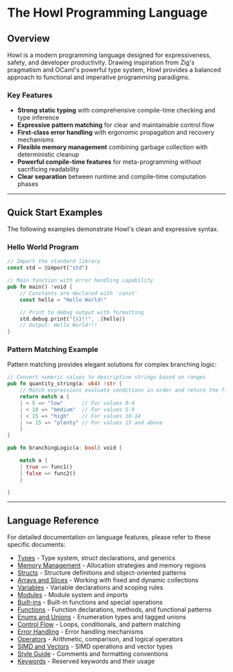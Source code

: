 # The Howl Programming Language

## Overview

Howl is a modern programming language designed for expressiveness, safety, and developer productivity. Drawing inspiration from Zig's pragmatism and OCaml's powerful type system, Howl provides a balanced approach to functional and imperative programming paradigms.

### Key Features

- **Strong static typing** with comprehensive compile-time checking and type inference
- **Expressive pattern matching** for clear and maintainable control flow
- **First-class error handling** with ergonomic propagation and recovery mechanisms
- **Flexible memory management** combining garbage collection with deterministic cleanup
- **Powerful compile-time features** for meta-programming without sacrificing readability
- **Clear separation** between runtime and compile-time computation phases

---

## Quick Start Examples

The following examples demonstrate Howl's clean and expressive syntax.

### Hello World Program

```rust
// Import the standard library
const std = @import("std")

// Main function with error handling capability
pub fn main() !void {
    // Constants are declared with 'const'
    const hello = "Hello World!"

    // Print to debug output with formatting
    std.debug.print("{s}!!", .{hello})
    // Output: Hello World!!!
}
```

### Pattern Matching Example

Pattern matching provides elegant solutions for complex branching logic:

```rust
// Convert numeric values to descriptive strings based on ranges
pub fn quantity_string(a: u64) !str {
    // Match expressions evaluate conditions in order and return the first match
    return match a {
    | < 5 => "low"      // For values 0-4
    | < 10 => "medium"  // For values 5-9
    | < 15 => "high"    // For values 10-14
    | >= 15 => "plenty" // For values 15 and above
    }
}

pub fn branchingLogic(a: bool) void {

    match a {
    | true => func1()
    | false => func2()
    }

}
```

---

## Language Reference

For detailed documentation on language features, please refer to these specific documents:

- [Types](./type.md) - Type system, struct declarations, and generics
- [Memory Management](./memory-management.md) - Allocation strategies and memory regions
- [Structs](./structs.md) - Structure definitions and object-oriented patterns
- [Arrays and Slices](./arrays-slices.md) - Working with fixed and dynamic collections
- [Variables](./variables.md) - Variable declarations and scoping rules
- [Modules](./modules.md) - Module system and imports
- [Built-ins](./builtins.md) - Built-in functions and special operations
- [Functions](./functions.md) - Function declarations, methods, and functional patterns
- [Enums and Unions](./enums-unions.md) - Enumeration types and tagged unions
- [Control Flow](./control-flow.md) - Loops, conditionals, and pattern matching
- [Error Handling](./error-handling.md) - Error handling mechanisms
- [Operators](./operators.md) - Arithmetic, comparison, and logical operators
- [SIMD and Vectors](./simd-vectors.md) - SIMD operations and vector types
- [Style Guide](./style-guide.md) - Comments and formatting conventions
- [Keywords](./keywords.md) - Reserved keywords and their usage
